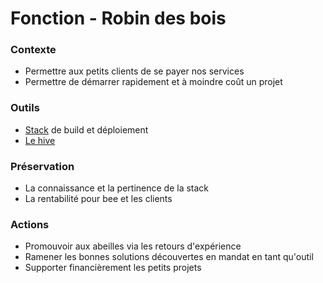 # Fonction - Robin des bois
### Contexte
- Permettre aux petits clients de se payer nos services 
- Permettre de démarrer rapidement et à moindre coût un projet
### Outils
- [Stack](https://drive.google.com/drive/u/1/folders/1GFNF0Im2Pz5W-wx-aaNFpu3gUNSO0BK2) de build et déploiement
- [Le hive](./contribuer_au_hive.md)
### Préservation
- La connaissance et la pertinence de la stack
- La rentabilité pour bee et les clients
### Actions
- Promouvoir aux abeilles via les retours d'expérience
- Ramener les bonnes solutions découvertes en mandat en tant qu'outil
- Supporter financièrement les petits projets
